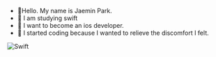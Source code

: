 - 🔭Hello. My name is Jaemin Park.
- 🌱 I am studying swift
- 👯 I want to become an ios developer.
- 🤔 I started coding because I wanted to relieve the discomfort I felt.

![Swift](https://img.shields.io/badge/swift-F54A2A?style=for-the-badge&logo=swift&logoColor=white)
